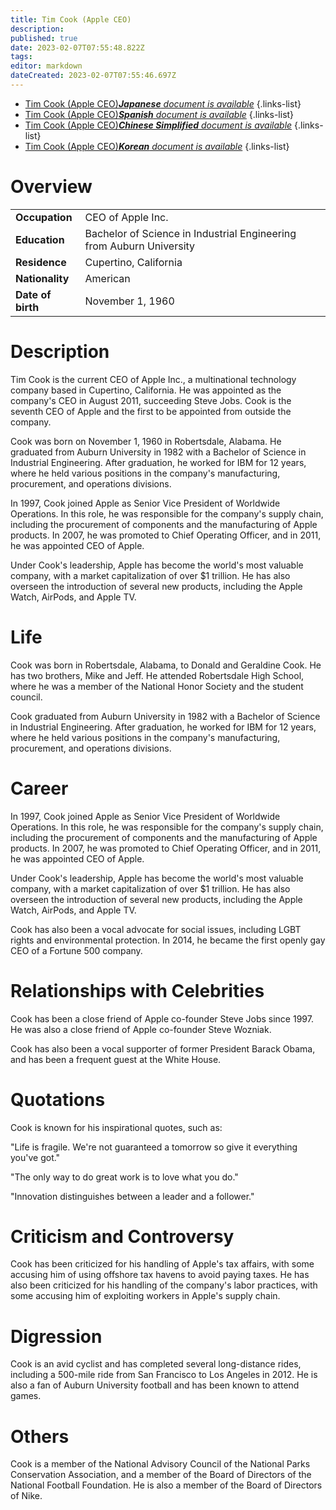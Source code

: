 ```yaml
---
title: Tim Cook (Apple CEO)
description: 
published: true
date: 2023-02-07T07:55:48.822Z
tags: 
editor: markdown
dateCreated: 2023-02-07T07:55:46.697Z
---
```


- [Tim Cook (Apple CEO)***Japanese** document is available*](/ja/Knowledge-base/Dictionary/Person/tim-cook-apple-ceo)
{.links-list}
- [Tim Cook (Apple CEO)***Spanish** document is available*](/es/Knowledge-base/Dictionary/Person/tim-cook-apple-ceo)
{.links-list}
- [Tim Cook (Apple CEO)***Chinese Simplified** document is available*](/zh/Knowledge-base/Dictionary/Person/tim-cook-apple-ceo)
{.links-list}
- [Tim Cook (Apple CEO)***Korean** document is available*](/ko/Knowledge-base/Dictionary/Person/tim-cook-apple-ceo)
{.links-list}


# Overview

|  |  |
|--|--|
| **Occupation** | CEO of Apple Inc. |
| **Education** | Bachelor of Science in Industrial Engineering from Auburn University |
| **Residence** | Cupertino, California |
| **Nationality** | American |
| **Date of birth** | November 1, 1960 |

# Description

Tim Cook is the current CEO of Apple Inc., a multinational technology company based in Cupertino, California. He was appointed as the company's CEO in August 2011, succeeding Steve Jobs. Cook is the seventh CEO of Apple and the first to be appointed from outside the company.

Cook was born on November 1, 1960 in Robertsdale, Alabama. He graduated from Auburn University in 1982 with a Bachelor of Science in Industrial Engineering. After graduation, he worked for IBM for 12 years, where he held various positions in the company's manufacturing, procurement, and operations divisions.

In 1997, Cook joined Apple as Senior Vice President of Worldwide Operations. In this role, he was responsible for the company's supply chain, including the procurement of components and the manufacturing of Apple products. In 2007, he was promoted to Chief Operating Officer, and in 2011, he was appointed CEO of Apple.

Under Cook's leadership, Apple has become the world's most valuable company, with a market capitalization of over $1 trillion. He has also overseen the introduction of several new products, including the Apple Watch, AirPods, and Apple TV.

# Life

Cook was born in Robertsdale, Alabama, to Donald and Geraldine Cook. He has two brothers, Mike and Jeff. He attended Robertsdale High School, where he was a member of the National Honor Society and the student council.

Cook graduated from Auburn University in 1982 with a Bachelor of Science in Industrial Engineering. After graduation, he worked for IBM for 12 years, where he held various positions in the company's manufacturing, procurement, and operations divisions.

# Career

In 1997, Cook joined Apple as Senior Vice President of Worldwide Operations. In this role, he was responsible for the company's supply chain, including the procurement of components and the manufacturing of Apple products. In 2007, he was promoted to Chief Operating Officer, and in 2011, he was appointed CEO of Apple.

Under Cook's leadership, Apple has become the world's most valuable company, with a market capitalization of over $1 trillion. He has also overseen the introduction of several new products, including the Apple Watch, AirPods, and Apple TV.

Cook has also been a vocal advocate for social issues, including LGBT rights and environmental protection. In 2014, he became the first openly gay CEO of a Fortune 500 company.

# Relationships with Celebrities

Cook has been a close friend of Apple co-founder Steve Jobs since 1997. He was also a close friend of Apple co-founder Steve Wozniak.

Cook has also been a vocal supporter of former President Barack Obama, and has been a frequent guest at the White House.

# Quotations

Cook is known for his inspirational quotes, such as:

"Life is fragile. We're not guaranteed a tomorrow so give it everything you've got."

"The only way to do great work is to love what you do."

"Innovation distinguishes between a leader and a follower."

# Criticism and Controversy

Cook has been criticized for his handling of Apple's tax affairs, with some accusing him of using offshore tax havens to avoid paying taxes. He has also been criticized for his handling of the company's labor practices, with some accusing him of exploiting workers in Apple's supply chain.

# Digression

Cook is an avid cyclist and has completed several long-distance rides, including a 500-mile ride from San Francisco to Los Angeles in 2012. He is also a fan of Auburn University football and has been known to attend games.

# Others

Cook is a member of the National Advisory Council of the National Parks Conservation Association, and a member of the Board of Directors of the National Football Foundation. He is also a member of the Board of Directors of Nike.